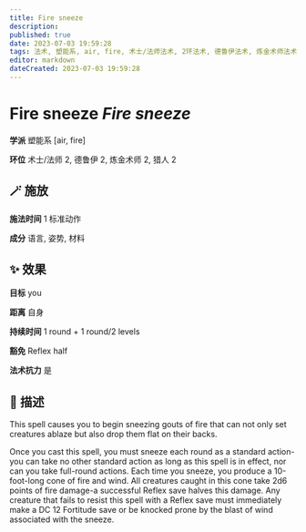 ```yaml
---
title: Fire sneeze
description: 
published: true
date: 2023-07-03 19:59:28
tags: 法术, 塑能系, air, fire, 术士/法师法术, 2环法术, 德鲁伊法术, 炼金术师法术, 猎人法术
editor: markdown
dateCreated: 2023-07-03 19:59:28
---
```


# **Fire sneeze** *Fire sneeze*

**学派** 塑能系 \[air, fire\] 

**环位** 术士/法师 2, 德鲁伊 2, 炼金术师 2, 猎人 2

## 🪄 施放

**施法时间** 1 标准动作

**成分** 语言, 姿势, 材料

## ✨ 效果 

**目标** you 

**距离** 自身  

**持续时间** 1 round + 1 round/2 levels 

**豁免** Reflex half

**法术抗力** 是

## 📖 描述

This spell causes you to begin sneezing gouts of fire that can not only set creatures ablaze but also drop them flat on their backs.

Once you cast this spell, you must sneeze each round as a standard action-you can take no other standard action as long as this spell is in effect, nor can you take full-round actions. Each time you sneeze, you produce a 10-foot-long cone of fire and wind. All creatures caught in this cone take 2d6 points of fire damage-a successful Reflex save halves this damage. Any creature that fails to resist this spell with a Reflex save must immediately make a DC 12 Fortitude save or be knocked prone by the blast of wind associated with the sneeze.
    